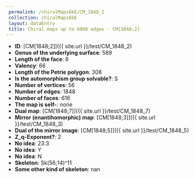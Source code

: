 ```yaml
--- 
 permalink: /chiralMaps6kE/CM_1848_2 
 collection: chiralMaps6kE
 layout: dataEntry
 title: Chiral maps up to 6000 edges - CM[1848;2]
---
```


- **ID**: [CM[1848;2]]({{ site.url }}/test/CM_1848_2)
- **Genus of the underlying surface**: 589
- **Length of the face**: 6
- **Valency**: 66
- **Length of the Petrie polygon**: 308
- **Is the automorphism group solvable?**: S
- **Number of vertices**: 56
- **Number of edges**: 1848
- **Number of faces**: 616
- **The map is self-**: none
- **Dual map**: [CM[1848;7]]({{ site.url }}/test/CM_1848_7)
- **Mirror (enantihomorphic) map**: [CM[1848;3]]({{ site.url }}/test/CM_1848_3)
- **Dual of the mirror image**: [CM[1848;5]]({{ site.url }}/test/CM_1848_5)
- **Z_q-Exponent?**: 2
- **No idea**:  23:3
- **No idea**: Y
- **No idea**: N
- **Skeleton**: Sk(56;14)^11
- **Some other kind of skeleton**: nan
